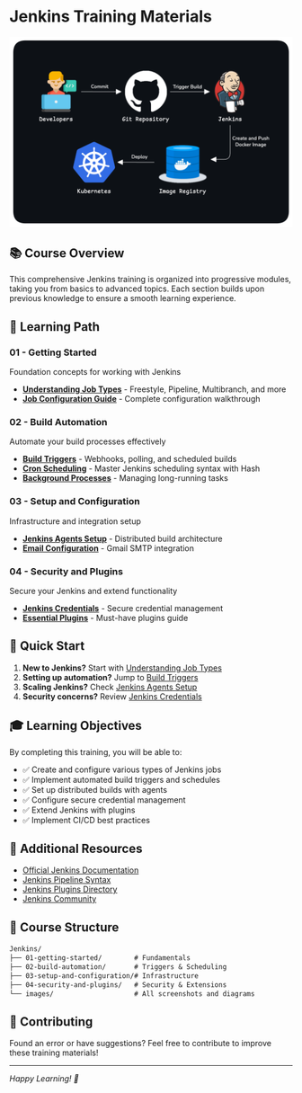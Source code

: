 # Jenkins Training Materials

<div align="center">
  <img src="./images/cicd.png" alt="CICD" width="600" />
</div>

## 📚 Course Overview

This comprehensive Jenkins training is organized into progressive modules, taking you from basics to advanced topics. Each section builds upon previous knowledge to ensure a smooth learning experience.

## 🎯 Learning Path

### 01 - Getting Started
Foundation concepts for working with Jenkins
- **[Understanding Job Types](./01-getting-started/01-job-types.md)** - Freestyle, Pipeline, Multibranch, and more
- **[Job Configuration Guide](./01-getting-started/02-job-configuration.md)** - Complete configuration walkthrough

### 02 - Build Automation
Automate your build processes effectively
- **[Build Triggers](./02-build-automation/01-build-triggers.md)** - Webhooks, polling, and scheduled builds
- **[Cron Scheduling](./02-build-automation/02-cron-scheduling.md)** - Master Jenkins scheduling syntax with Hash
- **[Background Processes](./02-build-automation/03-background-processes.md)** - Managing long-running tasks

### 03 - Setup and Configuration
Infrastructure and integration setup
- **[Jenkins Agents Setup](./03-setup-and-configuration/01-jenkins-agents.md)** - Distributed build architecture
- **[Email Configuration](./03-setup-and-configuration/02-email-configuration.md)** - Gmail SMTP integration

### 04 - Security and Plugins
Secure your Jenkins and extend functionality
- **[Jenkins Credentials](./04-security-and-plugins/01-credentials.md)** - Secure credential management
- **[Essential Plugins](./04-security-and-plugins/02-plugins.md)** - Must-have plugins guide

## 🚀 Quick Start

1. **New to Jenkins?** Start with [Understanding Job Types](./01-getting-started/01-job-types.md)
2. **Setting up automation?** Jump to [Build Triggers](./02-build-automation/01-build-triggers.md)
3. **Scaling Jenkins?** Check [Jenkins Agents Setup](./03-setup-and-configuration/01-jenkins-agents.md)
4. **Security concerns?** Review [Jenkins Credentials](./04-security-and-plugins/01-credentials.md)

## 🎓 Learning Objectives

By completing this training, you will be able to:
- ✅ Create and configure various types of Jenkins jobs
- ✅ Implement automated build triggers and schedules
- ✅ Set up distributed builds with agents
- ✅ Configure secure credential management
- ✅ Extend Jenkins with plugins
- ✅ Implement CI/CD best practices

## 🔧 Additional Resources

- [Official Jenkins Documentation](https://www.jenkins.io/doc/)
- [Jenkins Pipeline Syntax](https://www.jenkins.io/doc/book/pipeline/syntax/)
- [Jenkins Plugins Directory](https://plugins.jenkins.io/)
- [Jenkins Community](https://www.jenkins.io/participate/)

## 📝 Course Structure

```
Jenkins/
├── 01-getting-started/        # Fundamentals
├── 02-build-automation/       # Triggers & Scheduling  
├── 03-setup-and-configuration/# Infrastructure
├── 04-security-and-plugins/   # Security & Extensions
└── images/                    # All screenshots and diagrams
```

## 🤝 Contributing

Found an error or have suggestions? Feel free to contribute to improve these training materials!

---
*Happy Learning! 🚀*
